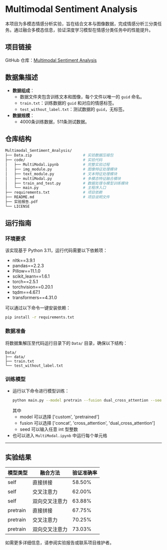 # Multimodal Sentiment Analysis

本项目为多模态情感分析实验，旨在结合文本与图像数据，完成情感分析三分类任务。通过融合多模态信息，验证深度学习模型在情感分类任务中的性能提升。

## 项目链接

GitHub 仓库：[Multimodal Sentiment Analysis](https://github.com/Gnociew/Multimodal_sentiment_analysis)



## 数据集描述

- **数据组成**：
  - 数据文件夹包含训练文本和图像，每个文件以唯一的 `guid` 命名。
  - `train.txt`：训练数据的 `guid` 和对应的情感标签。
  - `test_without_label.txt`：测试数据的 `guid`，无标签。
- **数据规模**：
  - 4000条训练数据，511条测试数据。


## 仓库结构

```bash
Multimodal_Sentiment_Analysis/
├── Data.zip                       # 实验数据压缩包
├── code/                          # 实验代码
│   ├── MultiModal.ipynb           # 完整实验过程
│   ├── img_module.py              # 图像特征处理模块
│   ├── text_module.py             # 文本特征处理模块
│   ├── multiModal.py              # 多模态特征融合模块
│   ├── train_and_test.py          # 数据处理与模型训练模块
│   └── main.py                    # 主程序入口
├── requirements.txt               # 项目依赖
├── README.md                      # 项目说明文件
├── 实验报告.pdf                    
└── LICENSE                       
```


## 运行指南

### 环境要求
该实现基于 Python 3.11，运行代码需要以下依赖项：
- nltk==3.9.1
- pandas==2.2.3
- Pillow==11.1.0
- scikit_learn==1.6.1
- torch==2.5.1
- torchvision==0.20.1
- tqdm==4.67.1
- transformers==4.31.0

可以通过以下命令一键安装依赖：
```bash
pip install -r requirements.txt
```

### 数据准备

将数据集解压至代码运行目录下的 `Data/` 目录，确保以下结构：
```
Data/
├── data/
├── train.txt
└── test_without_label.txt
```

### 训练模型

- 运行以下命令进行模型训练：
    ```bash
    python main.py --model pretrain --fusion dual_cross_attention --seed 622
    ```
    其中
    - model 可以选择 ['custom', 'pretrained']
    - fusion 可以选择 ['concat', 'cross_attention', 'dual_cross_attention']
    - seed 可以输入任意 int 型整数
- 也可以进入 `MultiModal.ipynb` 中运行每个单元格 

---

## 实验结果

| 模型类型 | 融合方法            | 验证准确率 |
|----------|---------------------|------------|
| self     | 直接拼接            | 58.50%     |
| self     | 交叉注意力          | 62.00%     |
| self     | 双向交叉注意力      | 63.88%     |
| pretrain | 直接拼接            | 67.75%     |
| pretrain | 交叉注意力          | 70.25%     |
| pretrain | 双向交叉注意力      | 73.03%     |


如需更多详细信息，请参阅实验报告或联系项目维护者。
